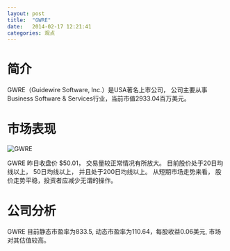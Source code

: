 ```yaml
---
layout: post
title:  "GWRE"
date:   2014-02-17 12:21:41
categories: 观点
---
```


# 简介
GWRE（Guidewire Software, Inc.）是USA著名上市公司，
公司主要从事Business Software & Services行业，当前市值2933.04百万美元。

# 市场表现

![GWRE](http://finviz.com/chart.ashx?t=GWRE&ty=c&ta=1&p=d&s=l)

GWRE 昨日收盘价 $50.01，
交易量较正常情况有所放大。
目前股价处于20日均线以上，
50日均线以上，
并且处于200日均线以上。
从短期市场走势来看，
股价走势平稳，投资者应减少无谓的操作。

# 公司分析
GWRE 目前静态市盈率为833.5, 动态市盈率为110.64，每股收益0.06美元,
市场对其估值较高。
